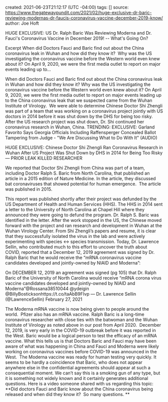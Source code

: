 
created: 2021-06-23T21:12:17 (UTC -04:00)
tags: []
source: https://www.thegatewaypundit.com/2021/02/huge-exclusive-dr-baric-reviewing-modernas-dr-faucis-coronavirus-vaccine-december-2019-know/
author: Joe Hoft

HUGE EXCLUSIVE: US Dr. Ralph Baric Was Reviewing Moderna and Dr. Fauci's Coronavirus Vaccine in December 2019! -- What's Going On?

Excerpt
When did Doctors Fauci and Baric find out about the China coronavirus leak in Wuhan and how did they know it?  Why was the US investigating the coronavirus vaccine before the Western world even knew about it? On April 9, 2020, we were the first media outlet to report on major events leading up to…



When did Doctors Fauci and Baric find out about the China coronavirus leak in Wuhan and how did they know it?
Why was the US investigating the coronavirus vaccine before the Western world even knew about it?
On April 9, 2020, we were the first media outlet to report on major events leading up to the China coronavirus leak that we suspected came from the Wuhan Institute of Virology.  We were able to determine Chinese Doctor Shi Zhengli was part of a team that was working on a coronavirus project jointly with US doctors in 2014 before it was shut down by the DHS for being too risky.
After the US research project was shut down, Dr. Shi continued her coronavirus research in Wuhan, China.
TRENDING: EXCLUSIVE: Garland Favorito Says Georgia Officials Including Raffensperger Concealed Ballot Tampering from Judge - "We Are Discussing What to Do With It" (AUDIO)

HUGE EXCLUSIVE: Chinese Doctor Shi Zhengli Ran Coronavirus Research in Wuhan After US Project Was Shut Down by DHS in 2014 for Being Too Risky — PRIOR LEAK KILLED RESEARCHER

We reported that Doctor Shi Zhengli from China was part of a team, including Doctor Ralph S. Baric from North Carolina, that published an article in a 2015 edition of Nature Medicine.
In the article, they discussed bat coronaviruses that showed potential for human emergence.  The article was published in 2015.

This report was published shortly after their project was defunded by the US Department of Health and Human Services (HHS). 
The HHS in 2014 sent a letter to the University of North Carolina at Chapel Hill where they announced they were going to defund the program.
Dr. Ralph S. Baric was identified in the letter.
After the work stopped in the US, the Chinese moved forward with the project and ran research and development in Wuhan at the Wuhan Virology Center. From Shi Zhengli’s papers and resume, it is clear that they successfully isolated the virus in the lab and were actively experimenting with species <-> species transmission.
Today, Dr. Lawrence Sellin, who contributed much to this effort to uncover the truth about COVID, reported that a December 12, 2019 agreement was signed by Dr. Ralph Baric that he would receive the “mRNA coronavirus vaccine candidates developed and jointly-owned by NIAID and Moderna”:

On DECEMBER 12, 2019 an agreement was signed (pg 105) that Dr. Ralph Baric of the University of North Carolina would receive “mRNA corona virus vaccine candidates developed and jointly-owned by NIAID and Moderna”@Rossana38510044 @ydeigin @BillyBosticksonhttps://t.co/taAbB9FIvp
— Dr. Lawrence Sellin (@LawrenceSellin) February 27, 2021

The Moderna mRNA vaccine is now being given to people around the world.  Pfizer also has an mRNA vaccine. Ralph Baric is a long-time coronavirus researcher with close ties with the batwoman and the Wuhan Institute of Virology as noted above in our post from April 2020.  December 12, 2019, is very early in the COVID-19 outbreak before it was reported in the West. Baric would be a logical person to test the efficacy of an mRNA vaccine.
What this tells us is that Doctors Baric and Fauci may have been aware of what was happening in China and Fauci and Moderna were likely working on coronavirus vaccines before COVID-19 was announced in the West.  The Moderna vaccine was ready for human testing very quickly.
It seems to be hardly a coincidence that Baric, who does not appear anywhere else in the confidential agreements should appear at such a consequential moment.
We can’t say this is a smoking gun of any type, but it is something not widely known and it certainly generates additional questions.
Here is a video someone shared with us regarding this topic:
**Did doctors Fauci and Baric know about the China coronavirus being released and when did they know it?  So many questions.
**
